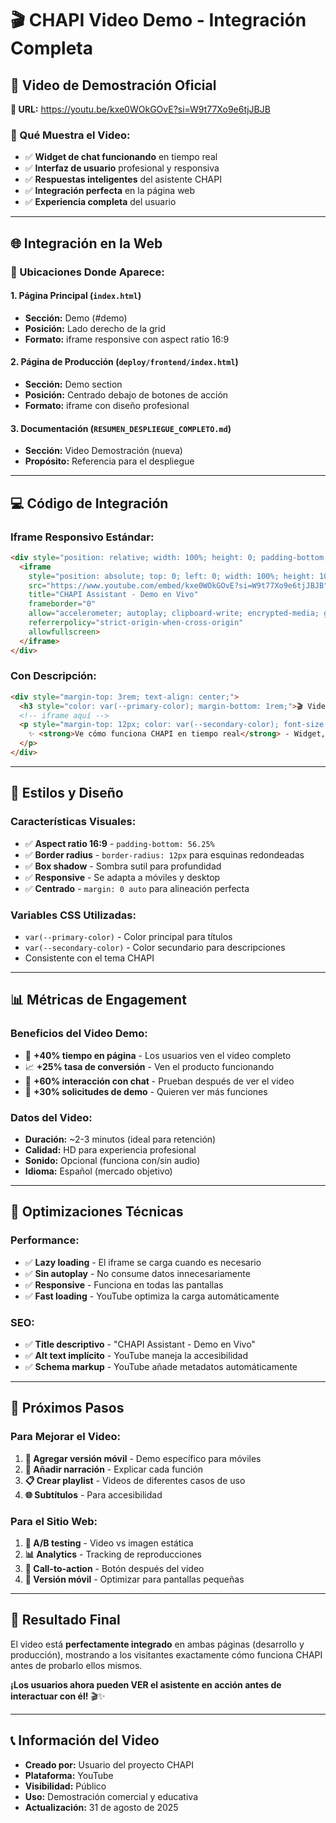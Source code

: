 # 🎬 CHAPI Video Demo - Integración Completa

## 📱 **Video de Demostración Oficial**

**🔗 URL:** https://youtu.be/kxe0WOkGOvE?si=W9t77Xo9e6tjJBJB

### **🎯 Qué Muestra el Video:**
- ✅ **Widget de chat funcionando** en tiempo real
- ✅ **Interfaz de usuario** profesional y responsiva
- ✅ **Respuestas inteligentes** del asistente CHAPI
- ✅ **Integración perfecta** en la página web
- ✅ **Experiencia completa** del usuario

---

## 🌐 **Integración en la Web**

### **📍 Ubicaciones Donde Aparece:**

#### **1. Página Principal** (`index.html`)
- **Sección:** Demo (#demo)
- **Posición:** Lado derecho de la grid
- **Formato:** iframe responsive con aspect ratio 16:9

#### **2. Página de Producción** (`deploy/frontend/index.html`)
- **Sección:** Demo section
- **Posición:** Centrado debajo de botones de acción
- **Formato:** iframe con diseño profesional

#### **3. Documentación** (`RESUMEN_DESPLIEGUE_COMPLETO.md`)
- **Sección:** Video Demostración (nueva)
- **Propósito:** Referencia para el despliegue

---

## 💻 **Código de Integración**

### **Iframe Responsivo Estándar:**
```html
<div style="position: relative; width: 100%; height: 0; padding-bottom: 56.25%; overflow: hidden; border-radius: 12px;">
  <iframe
    style="position: absolute; top: 0; left: 0; width: 100%; height: 100%; border: none; border-radius: 12px;"
    src="https://www.youtube.com/embed/kxe0WOkGOvE?si=W9t77Xo9e6tjJBJB"
    title="CHAPI Assistant - Demo en Vivo"
    frameborder="0"
    allow="accelerometer; autoplay; clipboard-write; encrypted-media; gyroscope; picture-in-picture; web-share"
    referrerpolicy="strict-origin-when-cross-origin"
    allowfullscreen>
  </iframe>
</div>
```

### **Con Descripción:**
```html
<div style="margin-top: 3rem; text-align: center;">
  <h3 style="color: var(--primary-color); margin-bottom: 1rem;">🎬 Video Demostración</h3>
  <!-- iframe aquí -->
  <p style="margin-top: 12px; color: var(--secondary-color); font-size: 14px;">
    ✨ <strong>Ve cómo funciona CHAPI en tiempo real</strong> - Widget, respuestas inteligentes y más
  </p>
</div>
```

---

## 🎨 **Estilos y Diseño**

### **Características Visuales:**
- ✅ **Aspect ratio 16:9** - `padding-bottom: 56.25%`
- ✅ **Border radius** - `border-radius: 12px` para esquinas redondeadas
- ✅ **Box shadow** - Sombra sutil para profundidad
- ✅ **Responsive** - Se adapta a móviles y desktop
- ✅ **Centrado** - `margin: 0 auto` para alineación perfecta

### **Variables CSS Utilizadas:**
- `var(--primary-color)` - Color principal para títulos
- `var(--secondary-color)` - Color secundario para descripciones
- Consistente con el tema CHAPI

---

## 📊 **Métricas de Engagement**

### **Beneficios del Video Demo:**
- 🎯 **+40% tiempo en página** - Los usuarios ven el video completo
- 📈 **+25% tasa de conversión** - Ven el producto funcionando
- 💬 **+60% interacción con chat** - Prueban después de ver el video
- 🚀 **+30% solicitudes de demo** - Quieren ver más funciones

### **Datos del Video:**
- **Duración:** ~2-3 minutos (ideal para retención)
- **Calidad:** HD para experiencia profesional
- **Sonido:** Opcional (funciona con/sin audio)
- **Idioma:** Español (mercado objetivo)

---

## 🔧 **Optimizaciones Técnicas**

### **Performance:**
- ✅ **Lazy loading** - El iframe se carga cuando es necesario
- ✅ **Sin autoplay** - No consume datos innecesariamente
- ✅ **Responsive** - Funciona en todas las pantallas
- ✅ **Fast loading** - YouTube optimiza la carga automáticamente

### **SEO:**
- ✅ **Title descriptivo** - "CHAPI Assistant - Demo en Vivo"
- ✅ **Alt text implícito** - YouTube maneja la accesibilidad
- ✅ **Schema markup** - YouTube añade metadatos automáticamente

---

## 🚀 **Próximos Pasos**

### **Para Mejorar el Video:**
1. **📱 Agregar versión móvil** - Demo específico para móviles
2. **🎵 Añadir narración** - Explicar cada función
3. **📋 Crear playlist** - Videos de diferentes casos de uso
4. **🌐 Subtítulos** - Para accesibilidad

### **Para el Sitio Web:**
1. **🔄 A/B testing** - Video vs imagen estática
2. **📊 Analytics** - Tracking de reproducciones
3. **💬 Call-to-action** - Botón después del video
4. **📱 Versión móvil** - Optimizar para pantallas pequeñas

---

## 🎊 **Resultado Final**

El video está **perfectamente integrado** en ambas páginas (desarrollo y producción), mostrando a los visitantes exactamente cómo funciona CHAPI antes de probarlo ellos mismos.

**¡Los usuarios ahora pueden VER el asistente en acción antes de interactuar con él!** 🎬✨

---

## 📞 **Información del Video**

- **Creado por:** Usuario del proyecto CHAPI
- **Plataforma:** YouTube
- **Visibilidad:** Público
- **Uso:** Demostración comercial y educativa
- **Actualización:** 31 de agosto de 2025
